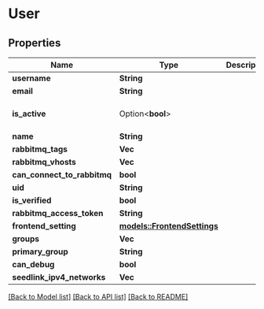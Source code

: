 # User

## Properties

Name | Type | Description | Notes
------------ | ------------- | ------------- | -------------
**username** | **String** |  | 
**email** | **String** |  | 
**is_active** | Option<**bool**> |  | [optional][default to true]
**name** | **String** |  | 
**rabbitmq_tags** | **Vec<String>** |  | 
**rabbitmq_vhosts** | **Vec<String>** |  | 
**can_connect_to_rabbitmq** | **bool** |  | 
**uid** | **String** |  | 
**is_verified** | **bool** |  | 
**rabbitmq_access_token** | **String** |  | 
**frontend_setting** | [**models::FrontendSettings**](FrontendSettings.md) |  | 
**groups** | **Vec<String>** |  | 
**primary_group** | **String** |  | 
**can_debug** | **bool** |  | 
**seedlink_ipv4_networks** | **Vec<String>** |  | 

[[Back to Model list]](../README.md#documentation-for-models) [[Back to API list]](../README.md#documentation-for-api-endpoints) [[Back to README]](../README.md)


